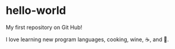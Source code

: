 # hello-world
My first repository on Git Hub!

I love learning new program languages, cooking, wine, :coffee:, and :pizza:.
